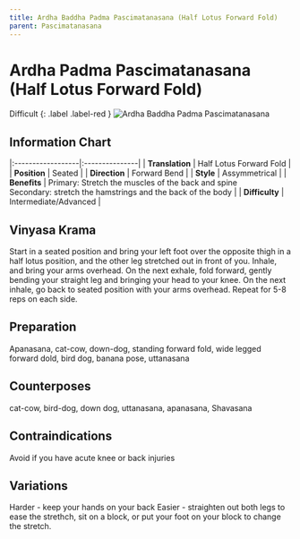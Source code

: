 ```yaml
---
title: Ardha Baddha Padma Pascimatanasana (Half Lotus Forward Fold)
parent: Pascimatanasana
---
```


# Ardha Padma Pascimatanasana (Half Lotus Forward Fold)
Difficult
{: .label .label-red }
![Ardha Baddha Padma Pascimatanasana](/yoga/assets/images/fb/ardha-baddha-padma-pascimatanasana.png)
## Information Chart

|:------------------|:---------------|
| **Translation**       | Half Lotus Forward Fold  |
| **Position**          | Seated  |
| **Direction**         | Forward Bend   |
| **Style**             | Assymmetrical   |
| **Benefits**          | Primary: Stretch the muscles of the back and spine <br> Secondary: stretch the hamstrings and the back of the body   |
| **Difficulty**  |  Intermediate/Advanced                                      | 

## Vinyasa Krama 
Start in a seated position and bring your left foot over the opposite thigh in a half lotus position, and the other leg stretched out in front of you. Inhale, and bring your arms overhead. On the next exhale, fold forward, gently bending your straight leg and bringing your head to your knee. On the next inhale, go back to seated position with your arms overhead. Repeat for 5-8 reps on each side. 

## Preparation 
Apanasana, cat-cow, down-dog, standing forward fold, wide legged forward dold, bird dog, banana pose, uttanasana

## Counterposes
cat-cow, bird-dog, down dog, uttanasana, apanasana, Shavasana

## Contraindications
Avoid if you have acute knee or back injuries

## Variations
Harder - keep your hands on your back
Easier - straighten out both legs to ease the strethch, sit on a block, or put your foot on your block to change the stretch. 

